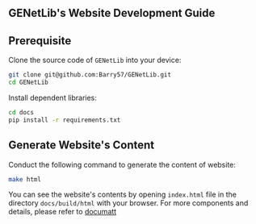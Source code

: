 GENetLib's Website Development Guide
---------

## Prerequisite
Clone the source code of ``GENetLib`` into your device:
```bash
git clone git@github.com:Barry57/GENetLib.git
cd GENetLib
```
Install dependent libraries:
```bash
cd docs
pip install -r requirements.txt
```

## Generate Website's Content  
Conduct the following command to generate the content of website:
```bash
make html
```
You can see the website's contents by opening `index.html` file
in the directory `docs/build/html` with your browser.
For more components and details, please refer to [documatt](https://documatt.com/sphinx-themes/)